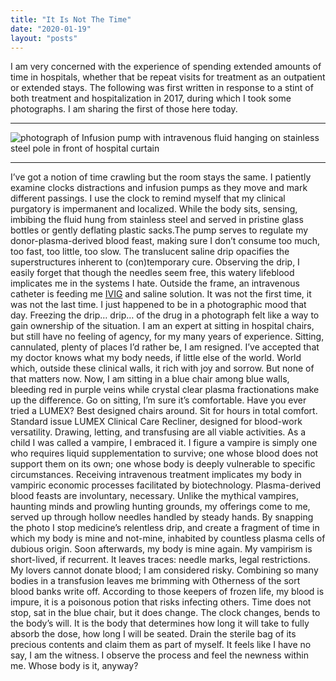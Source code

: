 ```yaml
---
title: "It Is Not The Time"
date: "2020-01-19"
layout: "posts"
---
```


I am very concerned with the experience of spending extended amounts of time in hospitals, whether that be repeat visits for treatment as an outpatient or extended stays. The following was first written in response to a stint of both treatment and hospitalization in 2017, during which I took some photographs. I am sharing the first of those here today.

* * *

![photograph of Infusion pump with intravenous fluid hanging on stainless steel pole in front of hospital curtain](https://buttondown.s3.us-west-2.amazonaws.com/images/ac968b47-7958-426f-a96b-4e130e803d15.jpg)

* * *

I’ve got a notion of time crawling but the room stays the same. I patiently examine clocks distractions and infusion pumps as they move and mark different passings. I use the clock to remind myself that my clinical purgatory is impermanent and localized. While the body sits, sensing, imbibing the fluid hung from stainless steel and served in pristine glass bottles or gently deflating plastic sacks.The pump serves to regulate my donor-plasma-derived blood feast, making sure I don’t consume too much, too fast, too little, too slow. The translucent saline drip opacifies the superstructures inherent to (con)temporary cure. Observing the drip, I easily forget that though the needles seem free, this watery lifeblood implicates me in the systems I hate. Outside the frame, an intravenous catheter is feeding me [IVIG](https://www.ncbi.nlm.nih.gov/pmc/articles/PMC1809480/) and saline solution. It was not the first time, it was not the last time. I just happened to be in a photographic mood that day. Freezing the drip… drip… of the drug in a photograph felt like a way to gain ownership of the situation. I am an expert at sitting in hospital chairs, but still have no feeling of agency, for my many years of experience. Sitting, cannulated, plenty of places I’d rather be, I am resigned. I’ve accepted that my doctor knows what my body needs, if little else of the world. World which, outside these clinical walls, it rich with joy and sorrow. But none of that matters now. Now, I am sitting in a blue chair among blue walls, bleeding red in purple veins while crystal clear plasma fractionations make up the difference. Go on sitting, I’m sure it’s comfortable. Have you ever tried a LUMEX? Best designed chairs around. Sit for hours in total comfort. Standard issue LUMEX Clinical Care Recliner, designed for blood-work versatility. Drawing, letting, and transfusing are all viable activities. As a child I was called a vampire, I embraced it. I figure a vampire is simply one who requires liquid supplementation to survive; one whose blood does not support them on its own; one whose body is deeply vulnerable to specific circumstances. Receiving intravenous treatment implicates my body in vampiric economic processes facilitated by biotechnology. Plasma-derived blood feasts are involuntary, necessary. Unlike the mythical vampires, haunting minds and prowling hunting grounds, my offerings come to me, served up through hollow needles handled by steady hands. By snapping the photo I stop medicine’s relentless drip, and create a fragment of time in which my body is mine and not-mine, inhabited by countless plasma cells of dubious origin. Soon afterwards, my body is mine again. My vampirism is short-lived, if recurrent. It leaves traces: needle marks, legal restrictions. My lovers cannot donate blood; I am considered risky. Combining so many bodies in a transfusion leaves me brimming with Otherness of the sort blood banks write off. According to those keepers of frozen life, my blood is impure, it is a poisonous potion that risks infecting others. Time does not stop, sat in the blue chair, but it does change. The clock changes, bends to the body’s will. It is the body that determines how long it will take to fully absorb the dose, how long I will be seated. Drain the sterile bag of its precious contents and claim them as part of myself. It feels like I have no say, I am the witness. I observe the process and feel the newness within me. Whose body is it, anyway?
